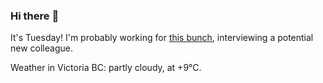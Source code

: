 ### Hi there :wave:

It's Tuesday! I'm probably working for [this bunch](https://github.com/kohofinancial), interviewing a potential new colleague.

Weather in Victoria BC: partly cloudy, at +9°C.
